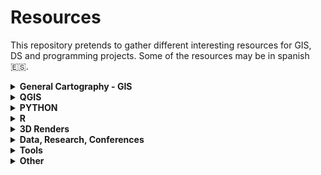 # Resources
This repository pretends to gather different interesting resources for GIS, DS and programming projects. Some of the resources may be in spanish :es:. 

<details>
  <summary><b>General Cartography - GIS</b> </summary>
  
* :es: - [Geoteca: Libros y repositorios SIG](http://www.gisandbeers.com/geoteca-libros-herramientas-gis/)
* [GIS Cheatsheets](https://github.com/DigitalDataServices/gis-cheatsheets/blob/master/README.md#table-of-contents)
* [How to make a beautiful map](https://medium.com/@borism/how-to-make-a-beautiful-map-6d6776a20a48)
* [Shaded Relief Tutorials](http://www.shadedrelief.com/tutorials.html)
* [Relief Shading Techniques](http://www.reliefshading.com/)
* [open.gis.lab](https://opengislab.com/) - Interesting "Gis-lab" with different tutorials|
* [Imhoff-Like Topography Style](https://www.esri.com/arcgis-blog/products/arcgis-pro/mapping/steal-this-imhof-like-topography-style-please/)
* [Smart Type Halos in Photoshop and Illustrator](https://somethingaboutmaps.wordpress.com/2018/10/28/smart-type-halos-in-photoshop-and-illustrator/amp/)
* [Cartography Guide and Design](https://www.axismaps.com/guide/)
* [Hussein Nasser - Free GIS Tutorials](https://www.husseinnasser.com/p/youtube.html?m=1)
* [GIS Programming Roadmap](https://github.com/petedannemann/GIS-Programming-Roadmap/blob/master/README.md) - Github repo
* [A Cartography Laboratory made by Ramiro Aznar](http://www.cartography-lab.com/)
* [WebMapping Notes (Dani Arribas)](http://darribas.org/wmn/)
* [Mapzilla - Tutorials animating in Houdini](https://mapzilla.co.uk/tutorials)
* [SciVisColor - Color Tools and strategies](https://sciviscolor.org/)
* [Scientific Color Maps - Coloramps](http://www.fabiocrameri.ch/colourmaps.php)
* [ArcgisPro - Design a classic map](https://www.esri.com/arcgis-blog/products/arcgis-pro/mapping/homage-to-a-classic-map/)



</details>

<details>
  <summary><b>QGIS</b> </summary>
  
* :es: - [Mejorando tu productividad cartográfica en QGIS](https://youtu.be/8hNLuSVNQvY) - Youtube Video
* [Globe Projections and Insets in QGIS](http://www.statsmapsnpix.com/2019/09/globe-projections-and-insets-in-qgis.html?m=1)
* [How to create an animation map using open source software](https://www.geodose.com/2019/11/how-to-create-animation-map.html?m=1)
* [Plugin QGIS Terrain Shading](http://www.zoran-cuckovic.from.hr/QGIS-terrain-shading/)
* [Lego Map Style in QGIS](https://t.co/cDvNKzHojA?amp=1)
* [Blend Modes QGIS](https://www.ordnancesurvey.co.uk/blog/2017/02/carto-tips-using-blend-modes-opacity-levels/)
* [3D DEM Visualization in QGIS](https://opengislab.com/blog/2018/3/20/3d-dem-visualization-in-qgis-30?format=amp)
* [QGIS Hexagon Grid](http://jonathansoma.com/lede/foundations-2018/qgis/grid/)
* [Animated Flight Maps QGIS](https://spatialthoughts.com/2019/03/21/animated-flight-lines/amp/#click=https://t.co/GSWAuHwoxu)
* :es: - [Instalar Librerias Externas Python en QGIS](https://www.cursosgis.com/instalar-librerias-externas-de-python-en-qgis/)
* :es: - [Generacion Isocronas utilizando plugins QGIS](https://youtu.be/djN3NxyFcQQ) - Youtube Video
* :it: - [REPORT QGIS: UN ESEMPIO AVANZATO](https://pigrecoinfinito.com/2018/12/11/report-qgis-un-esempio-avanzato/amp/?__twitter_impression=true)
* :es: - [Introduction to QGIS Python programming for non-programmers](https://anitagraser.com/pyqgis-101-introduction-to-qgis-python-programming-for-non-programmers/)
* [Customizing QGIS with Python (Course Material)](https://courses.spatialthoughts.com/pyqgis-in-a-day.html)
* [MapTiler QGIS Plugin](https://www.maptiler.com/news/2020/06/say-hello-to-the-new-qgis-plugin/?utm_campaign=qgis-plugin&utm_content=131407013&utm_medium=social&utm_source=twitter&hss_channel=tw-46369870)
* [Bivariate Choroplets QGIS - BNHR](https://bnhr.xyz/2019/09/15/bivariate-choropleths-in-qgis.html)
* [Bivariate Choroplets QGIS - Joshua Stevens](https://www.joshuastevens.net/cartography/make-a-bivariate-choropleth-map/)
* [QGIS Expressions Documentation](https://gist.githack.com/ThomasG77/0c6862fb2b6b3fc301ea994733688ea5/raw/99ecc5e6127e7238814da330a4d5d0b9fa2afe4e/qgis-3-12-expressions-single-page.html)
* [Legend for continuous Raster](https://ecodiv.earth/post/legend-for-continuous-raster-in-qgis-composer/)
* [Create hillshade 3D views of scanned topographical maps](https://www.youtube.com/watch?v=dcx8-m2nHpI&feature=youtu.be) - Youtube Video
* [QGIS Hub: Layout and Styles](http://qgis-hub.fast-page.org/index.php)


</details>

<details>
  <summary><b>PYTHON</b> </summary>
  
* [Introducing GEEMap in Python](https://www.youtube.com/watch?v=h0pz3S6Tvx0&list=PLAxJ4-o7ZoPccOFv1dCwvGI6TYnirRTg3&index=1) - Youtube Video
* [Automating GIS Processes](https://automating-gis-processes.github.io/site/) - Github 
* [OSMnx Python for Street Networks](https://geoffboeing.com/2016/11/osmnx-python-street-networks/?utm_campaign=nosolosig146&utm_medium=email&utm_source=mailing273)
* [Pandas Tips I wish I knew Before](https://towardsdatascience.com/pandas-tips-i-wish-i-knew-before-ef4ea6a39e1a)
* [OSMnx Isochrones](http://kuanbutts.com/2017/12/16/osmnx-isochrones/)
* [Geopyter - Geographical Python Teaching Resource](https://github.com/pysal/geopyter/blob/master/README.md)
* [Kepler.GL and JupyterNotebook - GeoSpatial Data Visualization](https://towardsdatascience.com/kepler-gl-jupyter-notebooks-geospatial-data-visualization-with-ubers-opensource-kepler-gl-b1c2423d066f)
* [Interactive Geospatial Data Visualization with Geoviews in Python](https://towardsdatascience.com/interactive-geospatial-data-visualization-with-geoviews-in-python-7d5335c8efd1)
* [Super-quick interactive data & parameter exploration](https://anitagraser.com/2020/04/12/super-quick-interactive-data-parameter-exploration/amp/)
* [Urban Measuring Morphology Toolkit](https://github.com/martinfleis/momepy/blob/master/README.md) - Github Repo
* [tools, tutorials, code, helpful projects, links, stuff about Earth Observation and Geospatial](https://github.com/acgeospatial/awesome-earthobservation-code/blob/master/README.md) - Github Repo
* [EarthPy: Paquete de python para plotear y trabajar con datos espaciales](https://mappinggis.com/2020/04/earthpy-un-paquete-de-python-para-plotear-y-trabajar-con-datos-espaciales/)
* [Data Analysis with Python Course 2020](https://csmastersuh.github.io/data_analysis_with_python_2020/)
* [Python Web Scraping with Scrapy](https://www.youtube.com/playlist?list=PLhTjy8cBISEqkN-5Ku_kXG4QW33sxQo0t&app=desktop) - Youtube Video
* [Competitive Programming Course](https://algo.is/)


</details>

<details>
  <summary><b>R</b> </summary>
  
* [Z3tt 30DayMapChallenge Repo (Examples)](https://github.com/Z3tt/30DayMapChallenge) - Github Repo
* [Bob Rudis - 30DayMapChallenge Tutorials](https://rud.is/books/30-day-map-challenge/)
* [Maps With R and GGplot 2 30DayMapChallenge(Examples)](https://statnmap.com/2019-11-08-30daymapchallenge-building-maps-1/) - 
* [GeoComputation in R](https://geocompr.robinlovelace.net/intro.html)
* [GGplot Tutorial (Evolution of a ggplot)](https://cedricscherer.netlify.com/2019/05/17/the-evolution-of-a-ggplot-ep.-1/)
* [How to interactively position Legend and Layout Elements](https://rgeomatic.hypotheses.org/1837)
* :es: - [Mapas de coropletas, cartogramas y animados en R](https://mappinggis.com/2020/03/mapas-de-coropletas-cartogramas-y-mapas-animados-con-r/)
* [GEE in RStudio with Reticulate](https://philippgaertner.github.io/2019/12/earth-engine-rstudio-reticulate/#disqus_thread)
* [gkaramanis Tidy Tuesday (Examples)](https://github.com/gkaramanis/tidytuesday) - Github Repo
* [Pathtracing Neon Landscapes in R](https://www.tylermw.com/pathtracing-neon-landscapes-in-r/) 
* :es: - [Paquetes de R para GIS mas utilizados](https://mappinggis.com/2019/12/los-paquetes-de-r-para-gis-mas-utilizados/) 
* [DataViz Classes](https://datavizm20.classes.andrewheiss.com/) 
* [List Awesome R Libraries](https://github.com/Ronlee12355/Road2R) - Github Repo
* [Introduction to Landscape Ecology with R](https://r-spatialecology.github.io/ialena-2020/#1) 
* [Autoplotly Library: Automatic Generation of Interactive Visualizations](https://github.com/terrytangyuan/autoplotly) - Github Repo
* [RGEE example](https://csaybar.github.io/blog/2020/06/15/rgee_02_io/) - Github 
* [Animated Graphs in R - DataSlice Youtube](https://www.youtube.com/watch?v=SnCi0s0e4Io&feature=youtu.be) - Youtube Video


</details>

<details>
  <summary><b>3D Renders</b> </summary>
  
* [Blender Relief Tutorial: Blender Basics](https://somethingaboutmaps.wordpress.com/blender-relief-tutorial-blender-basics/)
* [Creating Shaded Relief in Blender](https://somethingaboutmaps.wordpress.com/2017/11/16/creating-shaded-relief-in-blender/amp/?__twitter_impression=true)
* [Blender GIS (With OSM Data)](https://youtu.be/YNtKnmRXVlo) - Youtube Video
* [3D Landscape with Aerialod](http://www.statsmapsnpix.com/2020/03/making-3d-landscape-and-city-models.html?m=1)
* [Blender Landscapes Tutorial](https://youtu.be/oeVUWTSkAlk) - Youtube Video
* [Lily texture packer](https://gumroad.com/l/DFExj)
* [Population Density 3D QGIS+Aerialod](http://www.statsmapsnpix.com/2020/04/population-density-in-europe.html?m=1)
* [Photorealistic Shaded Relief Blender](https://www.barthoekstra.com/blog/photo-realistic-shaded-relief-using-blender)
* [Hillshade 3D of Scanned Topographic Maps in QGIS](https://youtu.be/dcx8-m2nHpI) - Youtube Video
* [3D Realistic Online Renderer](https://w3reality.github.io/three-geo/examples/geo-viewer/io/index.html?)


</details>

<details>
  <summary><b>Data, Research, Conferences</b> </summary>
  
* :es: - [10 Fuentes de datos GIS gratis: raster y vectoriales](https://mappinggis.com/2012/05/datos-cartograficos/)
* :es: - [Tesis doctorales en España que incluyen SIG como termino principal](http://www.nosolosig.com/articulos/1053-tesis-doctorales-en-espana-que-incluyen-sistemas-de-informacion-geografica-como-termino-principal-2015-2018)
* :es: - [Repo Jornadas SIG Libre Sigte-UDG](https://github.com/SIGTE-UdG/jornadassiglibre) - Github Repo
* [QGIS User Conference 2019](https://spatialthoughts.com/2019/03/08/qgis-user-conference-2019/amp/)
* [How to do Map Stuff 2020](https://docs.google.com/spreadsheets/d/1TYCFBE5dnIW127Uu_aMVjWGJ_0vBB8RX-4UTqZDoric/edit#gid=0)
* [Copernicus EU DEM](https://land.copernicus.eu/imagery-in-situ/eu-dem/eu-dem-v1.1/view)
* [30DayMapChallenge Data- Tjukanovt](https://github.com/tjukanovt/30DayMapChallenge) - Github Repo
* [RS Index Database](https://www.indexdatabase.de/)


</details>

<details>
  <summary><b>Tools</b> </summary>
  
* [Intro to Postgis](https://postgis.net/workshops/postgis-intro/)
* [Esri Sentinel Explorer](https://sentinel2explorer.esri.com/)


</details>

<details>
  <summary><b>Other</b> </summary>
  
* [Getting Started with web 3D ArcGIS JavaScript API](https://github.com/RalucaNicola/get-started-arcgis-js-api/blob/master/README.md) - Github Repo
* [Crear Sección Transversal 3D con Inkscape](https://geoinnova.org/blog-territorio/como-crear-una-seccion-transversal-3d-fotorrealista-con-inkscape/amp/#click=https://t.co/vEtYB7cYD4)
* [Open Source Software for Preprocessing GIS Data for Hydrological Models](https://ocw.un-ihe.org/course/view.php?id=11&section=0)
* [GIS IN SUSTAINABLE URBAN PLANNING AND MANAGEMENT: A GLOBAL PERSPECTIVE](https://www.itc.nl/urbangis/)
* [Portable Open Source GIS](https://www.archaeogeek.com/blog/portable-gis-6-dot-0/)
* [Collection of cities scripts that can be added to roads](https://github.com/anvaka/city-script) - Github
* [Programming Interview Questions (All languages)](https://github.com/MaximAbramchuck/awesome-interview-questions) - Github Repo
* [Serverless Stack - Free Step by Step Tutorials for creating full-stack apps](https://serverless-stack.com/)
* [How to write an essay well](https://www.julian.com/guide/write/intro)
* [High-Res 3D Human Digitization from a single image](https://github.com/facebookresearch/pifuhd) - Github Repo
* [AI Hub](https://aihub.cloud.google.com/)
* [Deploy Machine Learning Models With Django](https://www.deploymachinelearning.com/)
* [How to embed visualizations in power point](https://academy.datawrapper.de/article/269-how-to-embed-visualizations-in-powerpoint-presentations)
* [Geopois - GIS Developer Network](https://geopois.com/developer-network)




</details>
